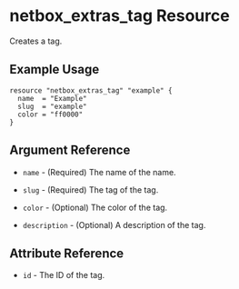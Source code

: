 # netbox_extras_tag Resource

Creates a tag.

## Example Usage

```hcl
resource "netbox_extras_tag" "example" {
  name  = "Example"
  slug  = "example"
  color = "ff0000"
}
```

## Argument Reference

* `name` - (Required) The name of the name.

* `slug` - (Required) The tag of the tag.

* `color` - (Optional) The color of the tag.

* `description` - (Optional) A description of the tag.

## Attribute Reference

* `id` - The ID of the tag.
